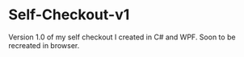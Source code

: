 # Self-Checkout-v1
Version 1.0 of my self checkout I created in C# and WPF. Soon to be recreated in browser.

